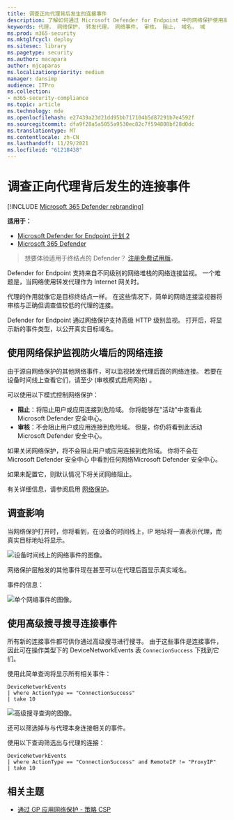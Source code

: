 ```yaml
---
title: 调查正向代理背后发生的连接事件
description: 了解如何通过 Microsoft Defender for Endpoint 中的网络保护使用高级 HTTP 级别监视，从而显示真实目标，而不是代理。
keywords: 代理， 网络保护， 转发代理， 网络事件， 审核， 阻止， 域名， 域
ms.prod: m365-security
ms.mktglfcycl: deploy
ms.sitesec: library
ms.pagetype: security
ms.author: macapara
author: mjcaparas
ms.localizationpriority: medium
manager: dansimp
audience: ITPro
ms.collection:
- m365-security-compliance
ms.topic: article
ms.technology: mde
ms.openlocfilehash: e27439a23d21dd95bb717104b5d87291b7e4592f
ms.sourcegitcommit: dfa9f28a5a5055a9530ec82c7f594808bf28d0dc
ms.translationtype: MT
ms.contentlocale: zh-CN
ms.lasthandoff: 11/29/2021
ms.locfileid: "61218438"
---
```

# <a name="investigate-connection-events-that-occur-behind-forward-proxies"></a>调查正向代理背后发生的连接事件

[!INCLUDE [Microsoft 365 Defender rebranding](../../includes/microsoft-defender.md)]

**适用于：**
- [Microsoft Defender for Endpoint 计划 2](https://go.microsoft.com/fwlink/p/?linkid=2154037)
- [Microsoft 365 Defender](https://go.microsoft.com/fwlink/?linkid=2118804)

> 想要体验适用于终结点的 Defender？ [注册免费试用版](https://signup.microsoft.com/create-account/signup?products=7f379fee-c4f9-4278-b0a1-e4c8c2fcdf7e&ru=https://aka.ms/MDEp2OpenTrial?ocid=docs-wdatp-investigatemachines-abovefoldlink)。

Defender for Endpoint 支持来自不同级别的网络堆栈的网络连接监视。 一个难题是，当网络使用转发代理作为 Internet 网关时。

代理的作用就像它是目标终结点一样。 在这些情况下，简单的网络连接监视器将审核与正确但调查值较低的代理的连接。

Defender for Endpoint 通过网络保护支持高级 HTTP 级别监视。 打开后，将显示新的事件类型，以公开真实目标域名。

## <a name="use-network-protection-to-monitor-network-connection-behind-a-firewall"></a>使用网络保护监视防火墙后的网络连接

由于源自网络保护的其他网络事件，可以监视转发代理后面的网络连接。 若要在设备时间线上查看它们，请至少 (审核模式启用网络) 。

可以使用以下模式控制网络保护：

- **阻止**：将阻止用户或应用连接到危险域。 你将能够在"活动"中查看此Microsoft Defender 安全中心。
- **审核**：不会阻止用户或应用连接到危险域。 但是，你仍将看到此活动Microsoft Defender 安全中心。


如果关闭网络保护，将不会阻止用户或应用连接到危险域。 你将不会在 Microsoft Defender 安全中心 中看到任何网络Microsoft Defender 安全中心。

如果未配置它，则默认情况下将关闭网络阻止。

有关详细信息，请参阅启用 [网络保护](enable-network-protection.md)。

## <a name="investigation-impact"></a>调查影响

当网络保护打开时，你将看到，在设备的时间线上，IP 地址将一直表示代理，而真实目标地址将显示。

![设备时间线上的网络事件的图像。](images/atp-proxy-investigation.png)

网络保护层触发的其他事件现在甚至可以在代理后面显示真实域名。

事件的信息：

![单个网络事件的图像。](images/atp-proxy-investigation-event.png)

## <a name="hunt-for-connection-events-using-advanced-hunting"></a>使用高级搜寻搜寻连接事件

所有新的连接事件都可供你通过高级搜寻进行搜寻。 由于这些事件是连接事件，因此可在操作类型下的 DeviceNetworkEvents 表 `ConnecionSuccess` 下找到它们。

使用此简单查询将显示所有相关事件：

```console
DeviceNetworkEvents
| where ActionType == "ConnectionSuccess"
| take 10
```

![高级搜寻查询的图像。](images/atp-proxy-investigation-ah.png)

还可以筛选掉与与代理本身连接相关的事件。

使用以下查询筛选出与代理的连接：

```console
DeviceNetworkEvents
| where ActionType == "ConnectionSuccess" and RemoteIP != "ProxyIP"
| take 10
```

## <a name="related-topics"></a>相关主题

- [通过 GP 应用网络保护 - 策略 CSP](/windows/client-management/mdm/policy-csp-defender#defender-enablenetworkprotection)
